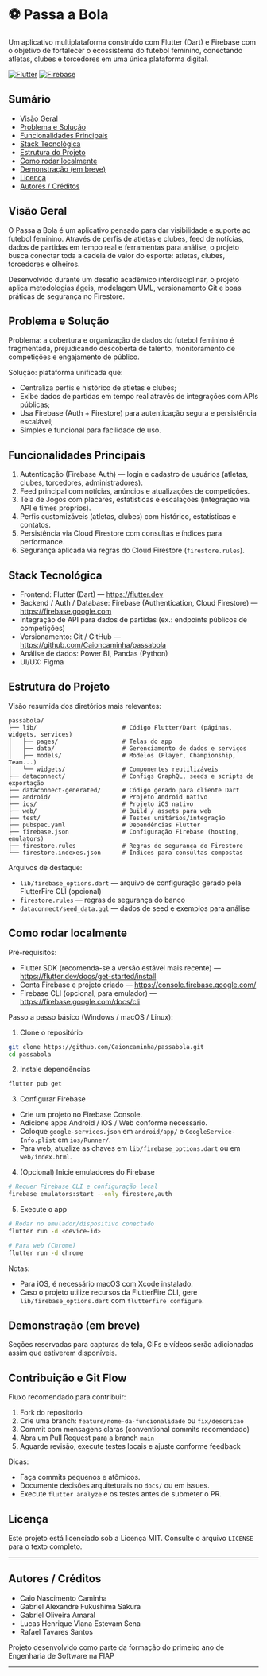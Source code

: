 # ⚽ Passa a Bola

Um aplicativo multiplataforma construído com Flutter (Dart) e Firebase com o objetivo de fortalecer o ecossistema do futebol feminino, conectando atletas, clubes e torcedores em uma única plataforma digital.

[![Flutter](https://img.shields.io/badge/Flutter-02569B?logo=flutter&logoColor=white)](https://flutter.dev) [![Firebase](https://img.shields.io/badge/Firebase-FFCA28?logo=firebase&logoColor=black)](https://firebase.google.com)

## Sumário

- [Visão Geral](#visão-geral)
- [Problema e Solução](#problema-e-solução)
- [Funcionalidades Principais](#funcionalidades-principais)
- [Stack Tecnológica](#stack-tecnológica)
- [Estrutura do Projeto](#estrutura-do-projeto)
- [Como rodar localmente](#como-rodar-localmente)
- [Demonstração (em breve)](#📱-demonstração-em-breve)
- [Licença](#licença)
- [Autores / Créditos](#autores--créditos)

## Visão Geral

O Passa a Bola é um aplicativo pensado para dar visibilidade e suporte ao futebol feminino. Através de perfis de atletas e clubes, feed de notícias, dados de partidas em tempo real e ferramentas para análise, o projeto busca conectar toda a cadeia de valor do esporte: atletas, clubes, torcedores e olheiros.

Desenvolvido durante um desafio acadêmico interdisciplinar, o projeto aplica metodologias ágeis, modelagem UML, versionamento Git e boas práticas de segurança no Firestore.

## Problema e Solução

Problema: a cobertura e organização de dados do futebol feminino é fragmentada, prejudicando descoberta de talento, monitoramento de competições e engajamento de público.

Solução: plataforma unificada que:

- Centraliza perfis e histórico de atletas e clubes;
- Exibe dados de partidas em tempo real através de integrações com APIs públicas;
- Usa Firebase (Auth + Firestore) para autenticação segura e persistência escalável;
- Simples e funcional para facilidade de uso.

## Funcionalidades Principais

1. Autenticação (Firebase Auth) — login e cadastro de usuários (atletas, clubes, torcedores, administradores).
2. Feed principal com notícias, anúncios e atualizações de competições.
3. Tela de Jogos com placares, estatísticas e escalações (integração via API e times próprios).
4. Perfis customizáveis (atletas, clubes) com histórico, estatísticas e contatos.
5. Persistência via Cloud Firestore com consultas e índices para performance.
6. Segurança aplicada via regras do Cloud Firestore (`firestore.rules`).

## Stack Tecnológica

- Frontend: Flutter (Dart) — https://flutter.dev
- Backend / Auth / Database: Firebase (Authentication, Cloud Firestore) — https://firebase.google.com
- Integração de API para dados de partidas (ex.: endpoints públicos de competições)
- Versionamento: Git / GitHub — https://github.com/Caioncaminha/passabola
- Análise de dados: Power BI, Pandas (Python)
- UI/UX: Figma

## Estrutura do Projeto

Visão resumida dos diretórios mais relevantes:

```
passabola/
├── lib/                        # Código Flutter/Dart (páginas, widgets, services)
│   ├── pages/                  # Telas do app
│   ├── data/                   # Gerenciamento de dados e serviços
│   ├── models/                 # Modelos (Player, Championship, Team...)
│   └── widgets/                # Componentes reutilizáveis
├── dataconnect/                # Configs GraphQL, seeds e scripts de exportação
├── dataconnect-generated/      # Código gerado para cliente Dart
├── android/                    # Projeto Android nativo
├── ios/                        # Projeto iOS nativo
├── web/                        # Build / assets para web
├── test/                       # Testes unitários/integração
├── pubspec.yaml                # Dependências Flutter
├── firebase.json               # Configuração Firebase (hosting, emulators)
├── firestore.rules             # Regras de segurança do Firestore
└── firestore.indexes.json      # Índices para consultas compostas
```

Arquivos de destaque:

- `lib/firebase_options.dart` — arquivo de configuração gerado pela FlutterFire CLI (opcional)
- `firestore.rules` — regras de segurança do banco
- `dataconnect/seed_data.gql` — dados de seed e exemplos para análise

## Como rodar localmente

Pré-requisitos:

- Flutter SDK (recomenda-se a versão estável mais recente) — https://flutter.dev/docs/get-started/install
- Conta Firebase e projeto criado — https://console.firebase.google.com/
- Firebase CLI (opcional, para emulador) — https://firebase.google.com/docs/cli

Passo a passo básico (Windows / macOS / Linux):

1. Clone o repositório

```bash
git clone https://github.com/Caioncaminha/passabola.git
cd passabola
```

2. Instale dependências

```bash
flutter pub get
```

3. Configurar Firebase

- Crie um projeto no Firebase Console.
- Adicione apps Android / iOS / Web conforme necessário.
- Coloque `google-services.json` em `android/app/` e `GoogleService-Info.plist` em `ios/Runner/`.
- Para web, atualize as chaves em `lib/firebase_options.dart` ou em `web/index.html`.

4. (Opcional) Inicie emuladores do Firebase

```bash
# Requer Firebase CLI e configuração local
firebase emulators:start --only firestore,auth
```

5. Execute o app

```bash
# Rodar no emulador/dispositivo conectado
flutter run -d <device-id>

# Para web (Chrome)
flutter run -d chrome
```

Notas:

- Para iOS, é necessário macOS com Xcode instalado.
- Caso o projeto utilize recursos da FlutterFire CLI, gere `lib/firebase_options.dart` com `flutterfire configure`.

## Demonstração (em breve)

Seções reservadas para capturas de tela, GIFs e vídeos serão adicionadas assim que estiverem disponíveis.

## Contribuição e Git Flow

Fluxo recomendado para contribuir:

1. Fork do repositório
2. Crie uma branch: `feature/nome-da-funcionalidade` ou `fix/descricao`
3. Commit com mensagens claras (conventional commits recomendado)
4. Abra um Pull Request para a branch `main`
5. Aguarde revisão, execute testes locais e ajuste conforme feedback

Dicas:

- Faça commits pequenos e atômicos.
- Documente decisões arquiteturais no `docs/` ou em issues.
- Execute `flutter analyze` e os testes antes de submeter o PR.

## Licença

Este projeto está licenciado sob a Licença MIT. Consulte o arquivo `LICENSE` para o texto completo.

---

## Autores / Créditos

- Caio Nascimento Caminha
- Gabriel Alexandre Fukushima Sakura
- Gabriel Oliveira Amaral
- Lucas Henrique Viana Estevam Sena
- Rafael Tavares Santos

Projeto desenvolvido como parte da formação do primeiro ano de Engenharia de Software na FIAP

---
